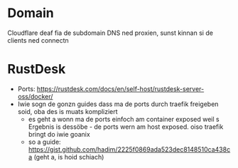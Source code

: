 # Domain

Cloudflare deaf fia de subdomain DNS ned proxien, sunst kinnan si de clients ned connectn

# RustDesk

- Ports: https://rustdesk.com/docs/en/self-host/rustdesk-server-oss/docker/
- Iwie sogn de gonzn guides dass ma de ports durch traefik freigeben soid, oba des is muats kompliziert
  - es geht a wonn ma de ports einfoch am container exposed weil s Ergebnis is dessöbe - de ports wern am host exposed. oiso traefik bringt do iwie goanix
  - so a guide: https://gist.github.com/hadim/2225f0869ada523dec8148510ca438ca (geht a, is hoid schiach)